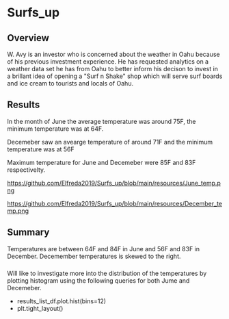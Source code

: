 # Surfs_up

## Overview

W. Avy is an investor who is concerned about the weather in Oahu because of his previous investment experience. He has requested analytics on a weather data set he has from Oahu to better inform his decison to invest in a brillant idea of opening a "Surf n Shake" shop which will serve surf boards and ice cream to tourists and locals of Oahu.


## Results

In the month of June the average temperature was around 75F, the minimum temperature was at 64F.

Decemeber saw an avearge temperature of around 71F and the minimum temperature was at 56F

Maximum temperature for June and Decemeber were 85F and 83F respectivelty. 

https://github.com/Elfreda2019/Surfs_up/blob/main/resources/June_temp.png

https://github.com/Elfreda2019/Surfs_up/blob/main/resources/December_temp.png

## Summary

Temperatures are between 64F and 84F in June and 56F and 83F in December. Decemember temperatures is skewed to the right.

### 
Will like to investigate more into the distribution of the temperatures by plotting histogram using the following queries for both Jume and Decemeber.

* results_list_df.plot.hist(bins=12)
* plt.tight_layout()
